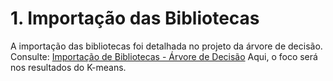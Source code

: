 # 1. Importação das Bibliotecas

A importação das bibliotecas foi detalhada no projeto da árvore de decisão. Consulte:
[Importação de Bibliotecas - Árvore de Decisão](https://snowdutra.github.io/Machine-Learning/arvore_decisao/introducao/)
Aqui, o foco será nos resultados do K-means.